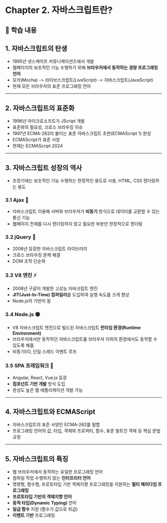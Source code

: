# Chapter 2. 자바스크립트란?

## 📝 학습 내용

## 1. 자바스크립트의 탄생

- 1995년 넷스케이프 커뮤니케이션즈에서 개발
- 웹페이지의 보조적인 기능 수행하기 위해 **브라우저에서 동작하는 경량 프로그래밍 언어**
- 모카(Mocha) -> 라이브스크립트(LiveScript) -> 자바스크립트(JavaScript)
- 현재 모든 브라우저의 표준 프로그래밍 언어

---

## 2. 자바스크립트의 표준화

- 1996년 마이크로소프트가 JScript 개발
- 표준화의 필요성, 크로스 브라우징 이슈
- 1997년 ECMA-262라 불리는 표준 자바스크립트 초판(ECMAScript 1) 완성
- ECMAScript가 표준 사양
- 현재는 ECMAScript 2024

---

## 3. 자바스크립트 성장의 역사

- 초창기에는 보조적인 기능 수행하는 한정적인 용도로 사용, HTML, CSS 렌더링하는 용도

### 3.1 Ajax 🔄

- 자바스크립트 이용해 서버와 브라우저가 **비동기** 방식으로 데이터를 교환할 수 있는 통신 기능
- 웹페이지 전체를 다시 렌더링하지 않고 필요한 부분만 한정적으로 렌더링

### 3.2 jQuery 🎯

- 2006년 등장한 자바스크립트 라이브러리
- 크로스 브라우징 문제 해결
- DOM 조작 단순화

### 3.3 V8 엔진 ⚡

- 2008년 구글이 개발한 고성능 자바크립트 엔진
- **JIT(Just-In-Time) 컴파일러**를 도입하여 실행 속도를 크게 향상
- Node.js의 기반이 됨

### 3.4 Node.js 🟢

- V8 자바스크립트 엔진으로 빌드된 자바스크립트 **런타임 환경(Runtime Environment)**
- 브라우저에서만 동작하던 자바스크립트를 브라우저 이외의 환경에서도 동작할 수 있도록 해줌
- 비동기I/O, 단일 스레드 이벤트 루프

### 3.5 SPA 프레임워크 🎨

- Angular, React, Vue.js 등장
- **컴포넌트 기반 개발** 방식 도입
- 완성도 높은 웹 애플리케이션 개발 가능

---

## 4. 자바스크립트와 ECMAScript

- 자바스크립트의 표준 사양인 ECMA-262를 말함
- 프로그래밍 언어의 값, 타입, 객체와 프로퍼티, 함수, 표준 빌트인 객체 등 핵심 문법 규정

---

## 5. 자바스크립트의 특징

- 웹 브라우저에서 동작하는 유일한 프로그래밍 언어
- 컴파일 작업 수행하지 않는 **인터프리터 언어**
- 명령형, 함수형, 프로토타입 기반 객체지향 프로그래밍을 지원하는 **멀티 패러다임 프로그래밍**
- **프로토타입 기반의 객체지향 언어**
- **동적 타입(Dynamic Typing)** 언어
- **일급 함수** 지원 (함수가 값으로 취급)
- **이벤트 기반** 프로그래밍
